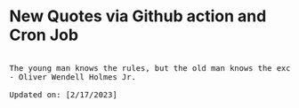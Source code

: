 # New Quotes via Github action and Cron Job

<pre>
<!-- #quote -->
The young man knows the rules, but the old man knows the exceptions.
- Oliver Wendell Holmes Jr.

Updated on: [2/17/2023]
<!-- #quoteEnd -->
</pre>
